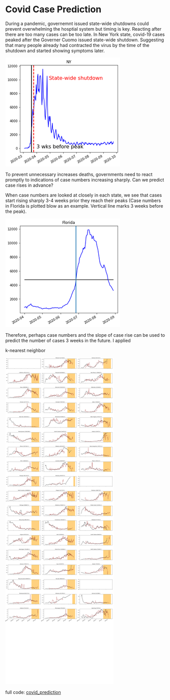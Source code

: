 # Covid Case Prediction

During a pandemic, governemnt issued state-wide shutdowns could prevent overwhelming the hosptial system but timing is key. Reacting after there are too many cases can be too late. In New York state, covid-19 cases peaked after the Governer Cuomo issued state-wide shutdown. Suggesting that many people already had contracted the virus by the time of the shutdown and started showing symptoms later. 

![NY](/images/NY_labeled.png)


To prevent unnecessary increases deaths, governments need to react promptly to indications of case numbers increasing sharply. Can we predict case rises in advance?

When case numbers are looked at closely in each state, we see that cases start rising sharply 3-4 weeks prior they reach their peaks (Case numbers in Florida is plotted blow as an example. Vertical line marks 3 weeks before the peak). 

![Florida](/images/Florida.png)

Therefore, perhaps case numbers and the slope of case rise can be used to predict the number of cases 3 weeks in the future. I applied 



k-nearest neighbor 



![KNNprediction](/images/KNN3wks_beforepeak.png)


full code: [covid_prediction](https://github.com/maayaikeda/covid_case_prediction/blob/master/Covid_case_predictions.ipynb)
